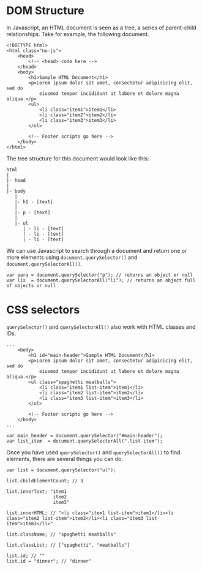 # DOM Structure

In Javascript, an HTML document is seen as a tree, a series of parent-child relationships. Take for example, the following document.

```
<!DOCTYPE html>
<html class="no-js">
    <head>
        <!-- <head> code here -->
    </head>
    <body>
        <h1>Sample HTML Document</h1>
        <p>Lorem ipsum dolor sit amet, consectetur adipisicing elit, sed do
            eiusmod tempor incididunt ut labore et dolore magna aliqua.</p>
        <ul>
            <li class="item1">item1</li>
            <li class="item2">item2</li>
            <li class="item3">item3</li>
        </ul>

        <!-- Footer scripts go here -->
    </body>
</html>
```

The tree structure for this document would look like this:

```
html
|
|- head
|
|- body
   |
   |- h1 - [text]
   |
   |- p - [text]
   |
   |- ul
      | - li - [text]
      | - li - [text]
      | - li - [text]
```

We can use Javascript to search through a document and return one or more elements using `document.querySelector()` and `document.querySelectorAll()`.

```
var para = document.querySelector("p"); // returns an object or null
var lis  = document.querySelectorAll("li"); // returns an object full of objects or null
```

# CSS selectors

`querySelector()` and `querySelectorAll()` also work with HTML classes and IDs.

```
...
    <body>
        <h1 id="main-header">Sample HTML Document</h1>
        <p>Lorem ipsum dolor sit amet, consectetur adipisicing elit, sed do
            eiusmod tempor incididunt ut labore et dolore magna aliqua.</p>
        <ul class="spaghetti meatballs">
            <li class="item1 list-item">item1</li>
            <li class="item2 list-item">item2</li>
            <li class="item3 list-item">item3</li>
        </ul>

        <!-- Footer scripts go here -->
    </body>
...

var main_header = document.querySelector("#main-header");
var list_item  = document.querySelectorAll(".list-item");
```

Once you have used `querySelector()` and `querySelectorAll()` to find elements, there are several things you can do.

```
var list = document.querySelector("ul");

list.childElementCount; // 3

list.innerText; "item1
                 item2
                 item3"

list.innerHTML; // "<li class="item1 list-item">item1</li><li class="item2 list-item">item2</li><li class="item3 list-item">item3</li>"

list.className; // "spaghetti meatballs"

list.classList; // ["spaghetti", "meatballs"]

list.id; // ""
list.id = "dinner"; // "dinner"
```
